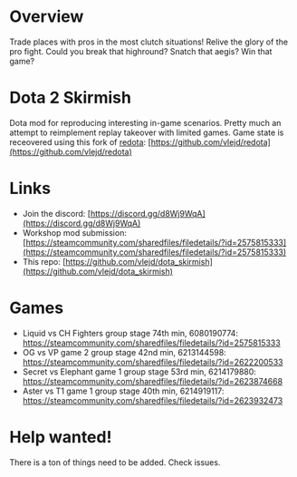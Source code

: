 # Overview
Trade places with pros in the most clutch situations! Relive the glory of the pro fight. Could you break that highround? Snatch that aegis? Win that game?


# Dota 2 Skirmish
Dota mod for reproducing interesting in-game scenarios. Pretty much an attempt to reimplement replay takeover with limited games.
Game state is receovered using this fork of [redota](https://github.com/timkurvers/redota): [https://github.com/vlejd/redota](https://github.com/vlejd/redota)


# Links
- Join the discord: [https://discord.gg/d8Wj9WqA](https://discord.gg/d8Wj9WqA)
- Workshop mod submission: [https://steamcommunity.com/sharedfiles/filedetails/?id=2575815333](https://steamcommunity.com/sharedfiles/filedetails/?id=2575815333)
- This repo: [https://github.com/vlejd/dota_skirmish](https://github.com/vlejd/dota_skirmish)

# Games
- Liquid vs CH Fighters group stage 74th min, 6080190774: https://steamcommunity.com/sharedfiles/filedetails/?id=2575815333
- OG vs VP game 2 group stage 42nd min, 6213144598: https://steamcommunity.com/sharedfiles/filedetails/?id=2622200533
- Secret vs Elephant game 1 group stage 53rd min, 6214179880: https://steamcommunity.com/sharedfiles/filedetails/?id=2623874668
- Aster vs T1 game 1 group stage 40th min, 6214919117: https://steamcommunity.com/sharedfiles/filedetails/?id=2623932473


# Help wanted!
There is a ton of things need to be added. Check issues. 
